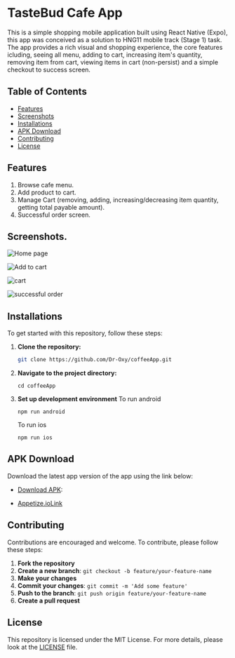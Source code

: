 # TasteBud Cafe App

This is a simple shopping mobile application built using React Native (Expo), this app was conceived as a solution to HNG11 mobile track (Stage 1) task. The app provides a rich visual and shopping experience, the core features icluding, seeing all menu, adding to cart, increasing item's quantity, removing item from cart, viewing items in cart (non-persist) and a simple checkout to success screen.

## Table of Contents

- [Features](#Features)
- [Screenshots](#screenshots)
- [Installations](#installations)
- [APK Download](#apk-download)
- [Contributing](#contributing)
- [License](#license)

## Features

1. Browse cafe menu.
2. Add product to cart.
3. Manage Cart (removing, adding, increasing/decreasing item quantity, getting total payable amount).
4. Successful order screen.

## Screenshots.

![Home page](assets/screenshots/Menu.png)

![Add to cart](assets/screenshots/Add-to-Cart.png)

![cart](assets/screenshots/Cart.png)

![successful order](assets/screenshots/Success.png)

## Installations

To get started with this repository, follow these steps:

1. **Clone the repository:**

   ```bash
   git clone https://github.com/Dr-Oxy/coffeeApp.git
   ```

2. **Navigate to the project directory:**

   ```
   cd coffeeApp
   ```

3. **Set up development environment**
   To run android

   ```
   npm run android
   ```

   To run ios

   ```
   npm run ios
   ```

## APK Download

Download the latest app version of the app using the link below:

- [Download APK](https://expo.dev/artifacts/eas/5MWWDPYpcS1DxBhqjKYjyt.apk):

- [Appetize.ioLink](https://appetize.io/app/hfscuqin5gnbsqsokbsjpotrcu?device=pixel7&osVersion=13.0)

## Contributing

Contributions are encouraged and welcome. To contribute, please follow these steps:

1. **Fork the repository**
2. **Create a new branch**: `git checkout -b feature/your-feature-name`
3. **Make your changes**
4. **Commit your changes**: `git commit -m 'Add some feature'`
5. **Push to the branch**: `git push origin feature/your-feature-name`
6. **Create a pull request**

## License

This repository is licensed under the MIT License. For more details, please look at the [LICENSE](LICENSE) file.
